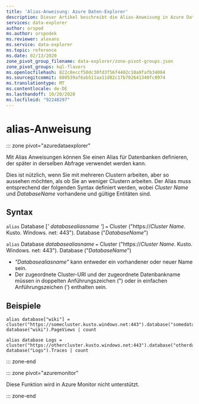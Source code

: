```yaml
---
title: 'Alias-Anweisung: Azure Daten-Explorer'
description: Dieser Artikel beschreibt die Alias-Anweisung in Azure Daten-Explorer.
services: data-explorer
author: orspod
ms.author: orspodek
ms.reviewer: alexans
ms.service: data-explorer
ms.topic: reference
ms.date: 02/13/2020
zone_pivot_group_filename: data-explorer/zone-pivot-groups.json
zone_pivot_groups: kql-flavors
ms.openlocfilehash: 822c8eccf50dc30fd3f56f4402c10a9fafb34084
ms.sourcegitcommit: 608539af6ab511aa11d82c17b782641340fc8974
ms.translationtype: MT
ms.contentlocale: de-DE
ms.lasthandoff: 10/20/2020
ms.locfileid: "92248297"
---
```

# <a name="alias-statement"></a>alias-Anweisung

::: zone pivot="azuredataexplorer"

Mit Alias Anweisungen können Sie einen Alias für Datenbanken definieren, der später in derselben Abfrage verwendet werden kann.

Dies ist nützlich, wenn Sie mit mehreren Clustern arbeiten, aber so aussehen möchten, als ob Sie an weniger Clustern arbeiten.
Der Alias muss entsprechend der folgenden Syntax definiert werden, wobei *Cluster Name* und *DatabaseName* vorhandene und gültige Entitäten sind.

## <a name="syntax"></a>Syntax

`alias` Database [*' databasealiasname '*] `=` Cluster ("https://*Cluster Name*. Kusto. Windows. net: 443"). Database ("*DatabaseName*")

`alias` Database *databasealiasname* `=` Cluster ("https://*Cluster Name*. Kusto. Windows. net: 443"). Database ("*DatabaseName*")

* *"Databasealiasname"* kann entweder ein vorhandener oder neuer Name sein.
* Der zugeordnete Cluster-URI und der zugeordnete Datenbankname müssen in doppelten Anführungszeichen (") oder in einfachen Anführungszeichen (') enthalten sein.

## <a name="examples"></a>Beispiele

```kusto
alias database["wiki"] = cluster("https://somecluster.kusto.windows.net:443").database("somedatabase");
database("wiki").PageViews | count 
```

```kusto
alias database Logs = cluster("https://othercluster.kusto.windows.net:443").database("otherdatabase");
database("Logs").Traces | count 
```

::: zone-end

::: zone pivot="azuremonitor"

Diese Funktion wird in Azure Monitor nicht unterstützt.

::: zone-end
